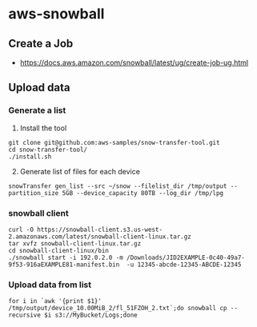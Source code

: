 # aws-snowball
## Create a Job
- https://docs.aws.amazon.com/snowball/latest/ug/create-job-ug.html
## Upload data
### Generate a list
1. Install the tool
```commandline
git clone git@github.com:aws-samples/snow-transfer-tool.git
cd snow-transfer-tool/
./install.sh 
```
2. Generate list of files for each device
```commandline
snowTransfer gen_list --src ~/snow --filelist_dir /tmp/output --partition_size 5GB --device_capacity 80TB --log_dir /tmp/lpg
```
###  snowball client
```commandline
curl -O https://snowball-client.s3.us-west-2.amazonaws.com/latest/snowball-client-linux.tar.gz
tar xvfz snowball-client-linux.tar.gz
cd snowball-client-linux/bin
./snowball start -i 192.0.2.0 -m /Downloads/JID2EXAMPLE-0c40-49a7-9f53-916aEXAMPLE81-manifest.bin  -u 12345-abcde-12345-ABCDE-12345
```

### Upload data from list
```commandline
for i in `awk '{print $1}' /tmp/output/device_10.00MiB_2/fl_51FZOH_2.txt`;do snowball cp --recursive $i s3://MyBucket/Logs;done
```
